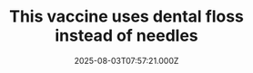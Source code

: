 ---
title: "This vaccine uses dental floss instead of needles"
date: 2025-08-03T07:57:21.000Z
category: Health
externalLink: "https://www.sciencedaily.com/releases/2025/08/250803011820.htm"
image: ""
excerpt: "Scientists have discovered that flossing between your teeth could one day help vaccinate you. By targeting a uniquely permeable gum tissue called the junctional epithelium, this new method stimulates immunity right where many infections enter: the mouth, nose, and lungs. Using dental floss on mice to apply a flu vaccine triggered a robust immune response—better than existing oral approaches and…"
---
